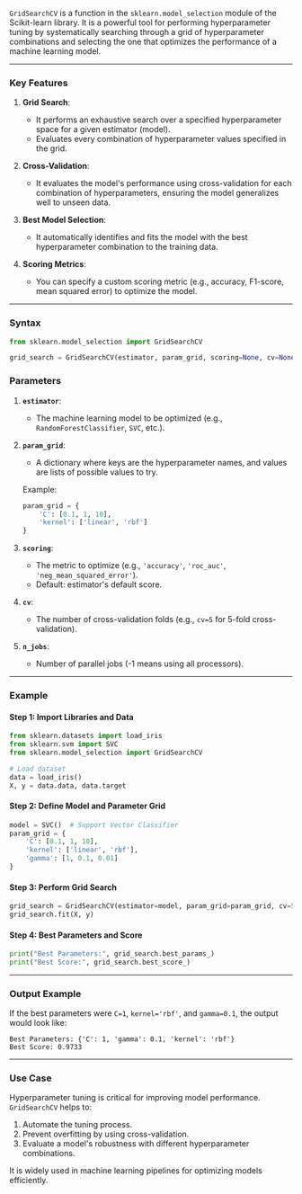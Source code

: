 `GridSearchCV` is a function in the `sklearn.model_selection` module of the Scikit-learn library. It is a powerful tool for performing hyperparameter tuning by systematically searching through a grid of hyperparameter combinations and selecting the one that optimizes the performance of a machine learning model.

---

### Key Features
1. **Grid Search**:
   - It performs an exhaustive search over a specified hyperparameter space for a given estimator (model).
   - Evaluates every combination of hyperparameter values specified in the grid.

2. **Cross-Validation**:
   - It evaluates the model's performance using cross-validation for each combination of hyperparameters, ensuring the model generalizes well to unseen data.

3. **Best Model Selection**:
   - It automatically identifies and fits the model with the best hyperparameter combination to the training data.

4. **Scoring Metrics**:
   - You can specify a custom scoring metric (e.g., accuracy, F1-score, mean squared error) to optimize the model.

---

### Syntax
```python
from sklearn.model_selection import GridSearchCV

grid_search = GridSearchCV(estimator, param_grid, scoring=None, cv=None, n_jobs=None)
```

### Parameters
1. **`estimator`**:
   - The machine learning model to be optimized (e.g., `RandomForestClassifier`, `SVC`, etc.).

2. **`param_grid`**:
   - A dictionary where keys are the hyperparameter names, and values are lists of possible values to try.

   Example:
   ```python
   param_grid = {
       'C': [0.1, 1, 10],
       'kernel': ['linear', 'rbf']
   }
   ```

3. **`scoring`**:
   - The metric to optimize (e.g., `'accuracy'`, `'roc_auc'`, `'neg_mean_squared_error'`).
   - Default: estimator's default score.

4. **`cv`**:
   - The number of cross-validation folds (e.g., `cv=5` for 5-fold cross-validation).

5. **`n_jobs`**:
   - Number of parallel jobs (-1 means using all processors).

---

### Example

#### Step 1: Import Libraries and Data
```python
from sklearn.datasets import load_iris
from sklearn.svm import SVC
from sklearn.model_selection import GridSearchCV

# Load dataset
data = load_iris()
X, y = data.data, data.target
```

#### Step 2: Define Model and Parameter Grid
```python
model = SVC()  # Support Vector Classifier
param_grid = {
    'C': [0.1, 1, 10],
    'kernel': ['linear', 'rbf'],
    'gamma': [1, 0.1, 0.01]
}
```

#### Step 3: Perform Grid Search
```python
grid_search = GridSearchCV(estimator=model, param_grid=param_grid, cv=5, scoring='accuracy', n_jobs=-1)
grid_search.fit(X, y)
```

#### Step 4: Best Parameters and Score
```python
print("Best Parameters:", grid_search.best_params_)
print("Best Score:", grid_search.best_score_)
```

---

### Output Example
If the best parameters were `C=1`, `kernel='rbf'`, and `gamma=0.1`, the output would look like:
```
Best Parameters: {'C': 1, 'gamma': 0.1, 'kernel': 'rbf'}
Best Score: 0.9733
```

---

### Use Case
Hyperparameter tuning is critical for improving model performance. `GridSearchCV` helps to:
1. Automate the tuning process.
2. Prevent overfitting by using cross-validation.
3. Evaluate a model's robustness with different hyperparameter combinations.

It is widely used in machine learning pipelines for optimizing models efficiently.